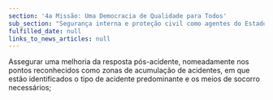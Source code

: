 ```yaml
---
section: '4a Missão: Uma Democracia de Qualidade para Todos'
sub_section: "Segurança interna e proteção civil como agentes do Estado de Direito"
fulfilled_date: null
links_to_news_articles: null
---
```


Assegurar uma melhoria da resposta pós-acidente, nomeadamente nos pontos reconhecidos como zonas de acumulação de acidentes, em que estão identificados o tipo de acidente predominante e os meios de socorro necessários;